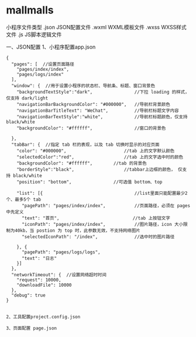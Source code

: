 # mallmalls
小程序文件类型
	.json   JSON配置文件
	.wxml   WXML模板文件
	.wxss   WXSS样式文件
	.js     JS脚本逻辑文件


一、JSON配置
	1、小程序配置app.json
		
    {
      "pages": [  //设置页面路径
        "pages/index/index",
        "pages/logs/index"
      ],
      "window": {  //用于设置小程序的状态栏、导航条、标题、窗口背景色
        "backgroundTextStyle":"dark",                //下拉 loading 的样式，仅支持 dark/light
        "navigationBarBackgroundColor": "#000000",   //导航栏背景颜色
        "navigationBarTitleText": "WeChat",          //导航栏标题文字内容
        "navigationBarTextStyle":"white",            //导航栏标题颜色，仅支持 black/white
        "backgroundColor": "#ffffff",                //窗口的背景色
        
      }, 
      "tabBar": {  //指定 tab 栏的表现，以及 tab 切换时显示的对应页面
        "color": "#000000",          		     //tab 上的文字默认颜色
        "selectedColor":"red",           		 //tab 上的文字选中时的颜色
        "backgroundColor": "#ffffff",        //tab 的背景色
        "borderStyle":"black",           		 //tabbar上边框的颜色， 仅支持 black/white
        "position": "bottom",                //可选值 bottom、top
     
        "list": [{                                   //list里面只能配置最少2个、最多5个 tab
          "pagePath": "pages/index/index",           //页面路径，必须在 pages 中先定义
          "text": "首页",                            //tab 上按钮文字
          "iconPath": "pages/index/index",           //图片路径，icon 大小限制为40kb，当 postion 为 top 时，此参数无效，不支持网络图片
          "selectedIconPath": "/index",              //选中时的图片路径

        }, {
          "pagePath": "pages/logs/logs",
          "text": "日志"
        }]
      },
      "networkTimeout": {  //设置网络超时时间
        "request": 10000,
        "downloadFile": 10000
      },
      "debug": true
    }


	2、工具配置project.config.json
	
	3、页面配置 page.json


	
